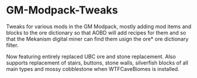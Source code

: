 # GM-Modpack-Tweaks
Tweaks for various mods in the GM Modpack, mostly adding mod items and blocks to the ore dictionary so that AOBD will add recipes for them and so that the Mekanism digital miner can find them usign the ore* ore dictionary filter.

Now featuring entirely replaced UBC ore and stone replacement. Also supports replacement of stairs, buttons, stone walls, silverfish blocks of all main types and mossy cobblestone when WTFCaveBiomes is installed.
